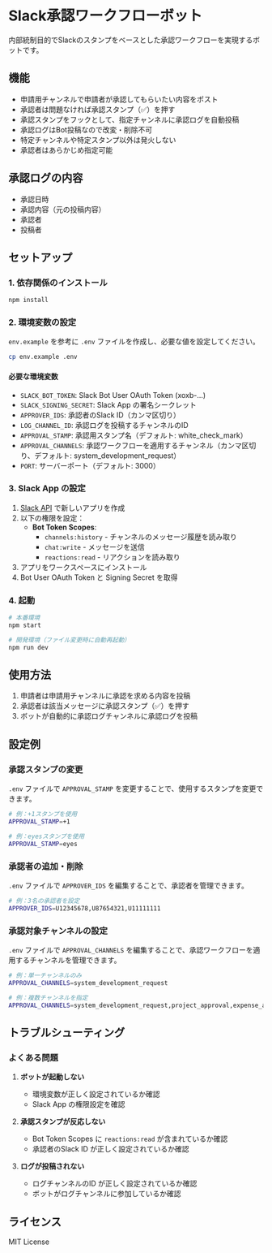 # Slack承認ワークフローボット

内部統制目的でSlackのスタンプをベースとした承認ワークフローを実現するボットです。

## 機能

- 申請用チャンネルで申請者が承認してもらいたい内容をポスト
- 承認者は問題なければ承認スタンプ（✅）を押す
- 承認スタンプをフックとして、指定チャンネルに承認ログを自動投稿
- 承認ログはBot投稿なので改変・削除不可
- 特定チャンネルや特定スタンプ以外は発火しない
- 承認者はあらかじめ指定可能

## 承認ログの内容

- 承認日時
- 承認内容（元の投稿内容）
- 承認者
- 投稿者

## セットアップ

### 1. 依存関係のインストール

```bash
npm install
```

### 2. 環境変数の設定

`env.example` を参考に `.env` ファイルを作成し、必要な値を設定してください。

```bash
cp env.example .env
```

#### 必要な環境変数

- `SLACK_BOT_TOKEN`: Slack Bot User OAuth Token (xoxb-...)
- `SLACK_SIGNING_SECRET`: Slack App の署名シークレット
- `APPROVER_IDS`: 承認者のSlack ID（カンマ区切り）
- `LOG_CHANNEL_ID`: 承認ログを投稿するチャンネルのID
- `APPROVAL_STAMP`: 承認用スタンプ名（デフォルト: white_check_mark）
- `APPROVAL_CHANNELS`: 承認ワークフローを適用するチャンネル（カンマ区切り、デフォルト: system_development_request）
- `PORT`: サーバーポート（デフォルト: 3000）

### 3. Slack App の設定

1. [Slack API](https://api.slack.com/apps) で新しいアプリを作成
2. 以下の権限を設定：
   - **Bot Token Scopes**:
     - `channels:history` - チャンネルのメッセージ履歴を読み取り
     - `chat:write` - メッセージを送信
     - `reactions:read` - リアクションを読み取り
3. アプリをワークスペースにインストール
4. Bot User OAuth Token と Signing Secret を取得

### 4. 起動

```bash
# 本番環境
npm start

# 開発環境（ファイル変更時に自動再起動）
npm run dev
```

## 使用方法

1. 申請者は申請用チャンネルに承認を求める内容を投稿
2. 承認者は該当メッセージに承認スタンプ（✅）を押す
3. ボットが自動的に承認ログチャンネルに承認ログを投稿

## 設定例

### 承認スタンプの変更

`.env` ファイルで `APPROVAL_STAMP` を変更することで、使用するスタンプを変更できます。

```bash
# 例：+1スタンプを使用
APPROVAL_STAMP=+1

# 例：eyesスタンプを使用
APPROVAL_STAMP=eyes
```

### 承認者の追加・削除

`.env` ファイルで `APPROVER_IDS` を編集することで、承認者を管理できます。

```bash
# 例：3名の承認者を設定
APPROVER_IDS=U12345678,U87654321,U11111111
```

### 承認対象チャンネルの設定

`.env` ファイルで `APPROVAL_CHANNELS` を編集することで、承認ワークフローを適用するチャンネルを管理できます。

```bash
# 例：単一チャンネルのみ
APPROVAL_CHANNELS=system_development_request

# 例：複数チャンネルを指定
APPROVAL_CHANNELS=system_development_request,project_approval,expense_approval
```

## トラブルシューティング

### よくある問題

1. **ボットが起動しない**
   - 環境変数が正しく設定されているか確認
   - Slack App の権限設定を確認

2. **承認スタンプが反応しない**
   - Bot Token Scopes に `reactions:read` が含まれているか確認
   - 承認者のSlack ID が正しく設定されているか確認

3. **ログが投稿されない**
   - ログチャンネルのID が正しく設定されているか確認
   - ボットがログチャンネルに参加しているか確認

## ライセンス

MIT License
